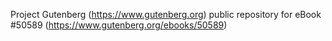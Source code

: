 Project Gutenberg (https://www.gutenberg.org) public repository for
eBook #50589 (https://www.gutenberg.org/ebooks/50589)
